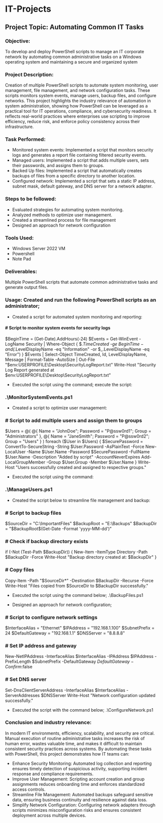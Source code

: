 # IT-Projects
## Project Topic: Automating Common IT Tasks
### Objective:
To develop and deploy PowerShell scripts to manage an IT corporate network by automating common administrative tasks on a Windows operating system and maintaining a secure and organized system
### Project Description:
Creation of multiple PowerShell scripts to automate system monitoring, user management, file management, and network configuration tasks. These scripts monitors system events, manage users, backup files, and configure networks. This project highlights the industry relevance of automation in system administration, showing how PowerShell can be leveraged as a practical tool for IT operations, compliance, and cybersecurity readiness. It reflects real-world practices where enterprises use scripting to improve efficiency, reduce risk, and enforce policy consistency across their infrastructure.
### Task Performed:
* Monitored system events: Implemented a script that monitors security logs and generates a report file containing filtered security events.
* Managed users: Implemented a script that adds multiple users, sets their passwords, and assigns them to groups.
* Backed Up files: Implemented a script that automatically creates backups of files from a specific directory to another location.
* Configured network: Implemented a script that sets a static IP address, subnet mask, default gateway, and DNS server for a network adapter.
### Steps to be followed:
* Evaluated strategies for automating system monitoring.
* Analyzed methods to optimize user management.
* Created a streamlined process for file management
* Designed an approach for network configuration
### Tools Used:
* Windows Server 2022 VM
* Powershell
* Note Pad
### Deliverables:
Multiple PowerShell scripts that automate common administrative tasks and generate output files.
### Usage: Created and run the following PowerShell scripts as an administrator;
* Created a script for automated system monitoring and reporting:
#### # Script to monitor system events for security logs
$BeginTime = (Get-Date).AddHours(-24)
$Events = Get-WinEvent -LogName Security | Where-Object { $_.TimeCreated -ge $BeginTime -and ($_.LevelDisplayName -eq "Information" -or $_.LevelDisplayName -eq "Error") }
$Events | Select-Object TimeCreated, Id, LevelDisplayName, Message | Format-Table -AutoSize | Out-File "$env:USERPROFILE\Desktop\SecurityLogReport.txt"
Write-Host "Security Log Report generated at $env:USERPROFILE\Desktop\SecurityLogReport.txt"

* Executed the script using the command; execute the script:
### .\MonitorSystemEvents.ps1
* Created a script to optimize user management:
### # Script to add multiple users and assign them to groups
$Users = @(
@{ Name = "JohnDoe"; Password = "P@ssw0rd1"; Group = "Administrators" },
@{ Name = "JaneSmith"; Password = "P@ssw0rd2"; Group = "Users" }
)
foreach ($User in $Users) {
$SecurePassword = ConvertTo-SecureString -String $User.Password -AsPlainText -Force
New-LocalUser -Name $User.Name -Password $SecurePassword -FullName $User.Name -Description "Added by script" -AccountNeverExpires
Add-LocalGroupMember -Group $User.Group -Member $User.Name
}
Write-Host "Users successfully created and assigned to respective groups."

* Executed the script using the command:
### .\ManageUsers.ps1

* Created the script below to streamline file management and backup:
### # Script to backup files
$SourceDir = "C:\ImportantFiles"
$BackupRoot = "E:\Backups"
$BackupDir = "$BackupRoot\$(Get-Date -Format 'yyyy-MM-dd')"
### # Check if backup directory exists
if (-Not (Test-Path $BackupDir)) {
New-Item -ItemType Directory -Path $BackupDir -Force
Write-Host "Backup directory created at: $BackupDir"
}
### # Copy files
Copy-Item -Path "$SourceDir\*" -Destination $BackupDir -Recurse -Force
Write-Host "Files copied from $SourceDir to $BackupDir successfully."

* Executed the script using the command below;
.\BackupFiles.ps1

* Designed an approach for network configuration;
### # Script to configure network settings
$InterfaceAlias = "Ethernet"
$IPAddress = "192.168.1.100"
$SubnetPrefix = 24
$DefaultGateway = "192.168.1.1"
$DNSServer = "8.8.8.8"
### # Set IP address and gateway
New-NetIPAddress -InterfaceAlias $InterfaceAlias -IPAddress $IPAddress -PrefixLength $SubnetPrefix -DefaultGateway $DefaultGateway -Confirm:$false
### # Set DNS server
Set-DnsClientServerAddress -InterfaceAlias $InterfaceAlias -ServerAddresses $DNSServer
Write-Host "Network configuration updated successfully."

* Executed the script with the command below;
.\ConfigureNetwork.ps1

### Conclusion and industry relevance:
In modern IT environments, efficiency, scalability, and security are critical. Manual execution of routine administrative tasks increases the risk of human error, wastes valuable time, and makes it difficult to maintain consistent security practices across systems. By automating these tasks with PowerShell, this project demonstrates how IT teams can:
* Enhance Security Monitoring: Automated log collection and reporting ensures timely detection of suspicious activity, supporting incident response and compliance requirements.
* Improve User Management: Scripting account creation and group assignments reduces onboarding time and enforces standardized access controls.
* Streamline File Management: Automated backups safeguard sensitive data, ensuring business continuity and resilience against data loss.
* Simplify Network Configuration: Configuring network adapters through scripts minimizes misconfiguration risks and ensures consistent deployment across multiple devices.
  










